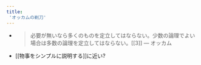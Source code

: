 ```yaml
---
title:
 'オッカムの剃刀'
---
```


- > 必要が無いなら多くのものを定立してはならない。少数の論理でよい場合は多数の論理を定立してはならない。[[3]] — オッカム
- [[物事をシンプルに説明する]]に近い?
